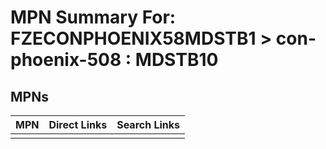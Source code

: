 



# MPN Summary For: FZECONPHOENIX58MDSTB1 > con-phoenix-508 : MDSTB10

## MPNs
  

|MPN|Direct Links|Search Links|
| :--- | :--- | :--- |
||||
